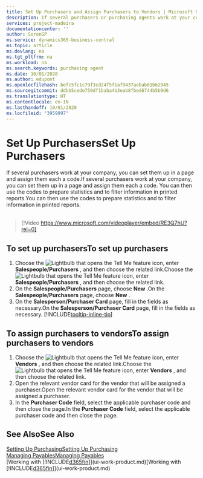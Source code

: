 ```yaml
---
title: Set Up Purchasers and Assign Purchasers to Vendors | Microsoft Docs
description: If several purchasers or purchasing agents work at your company, you can organise them for statistical analysis.
services: project-madeira
documentationcenter: ''
author: SorenGP
ms.service: dynamics365-business-central
ms.topic: article
ms.devlang: na
ms.tgt_pltfrm: na
ms.workload: na
ms.search.keywords: purchasing agent
ms.date: 10/01/2020
ms.author: edupont
ms.openlocfilehash: befc5fc1c79f3cd24f5f1af9437aebab01b62945
ms.sourcegitcommit: ddbb5cede750df1baba4b3eab8fbed6744b5b9d6
ms.translationtype: HT
ms.contentlocale: en-IN
ms.lasthandoff: 10/01/2020
ms.locfileid: "3959997"
---
```

# <a name="set-up-purchasers"></a><span data-ttu-id="07abe-103">Set Up Purchasers</span><span class="sxs-lookup"><span data-stu-id="07abe-103">Set Up Purchasers</span></span>
<span data-ttu-id="07abe-104">If several purchasers work at your company, you can set them up in a page and assign them each a code.</span><span class="sxs-lookup"><span data-stu-id="07abe-104">If several purchasers work at your company, you can set them up in a page and assign them each a code.</span></span> <span data-ttu-id="07abe-105">You can then use the codes to prepare statistics and to filter information in printed reports.</span><span class="sxs-lookup"><span data-stu-id="07abe-105">You can then use the codes to prepare statistics and to filter information in printed reports.</span></span><br><br>  

> [!Video https://www.microsoft.com/videoplayer/embed/RE3Q7hU?rel=0]

## <a name="to-set-up-purchasers"></a><span data-ttu-id="07abe-106">To set up purchasers</span><span class="sxs-lookup"><span data-stu-id="07abe-106">To set up purchasers</span></span>
1. <span data-ttu-id="07abe-107">Choose the ![Lightbulb that opens the Tell Me feature](media/ui-search/search_small.png "Tell me what you want to do") icon, enter **Salespeople/Purchasers** , and then choose the related link.</span><span class="sxs-lookup"><span data-stu-id="07abe-107">Choose the ![Lightbulb that opens the Tell Me feature](media/ui-search/search_small.png "Tell me what you want to do") icon, enter **Salespeople/Purchasers** , and then choose the related link.</span></span>
2. <span data-ttu-id="07abe-108">On the **Salespeople/Purchasers** page, choose **New** .</span><span class="sxs-lookup"><span data-stu-id="07abe-108">On the **Salespeople/Purchasers** page, choose **New** .</span></span>
3. <span data-ttu-id="07abe-109">On the **Salesperson/Purchaser Card** page, fill in the fields as necessary.</span><span class="sxs-lookup"><span data-stu-id="07abe-109">On the **Salesperson/Purchaser Card** page, fill in the fields as necessary.</span></span> [!INCLUDE[tooltip-inline-tip](includes/tooltip-inline-tip_md.md)]

## <a name="to-assign-purchasers-to-vendors"></a><span data-ttu-id="07abe-110">To assign purchasers to vendors</span><span class="sxs-lookup"><span data-stu-id="07abe-110">To assign purchasers to vendors</span></span>
1. <span data-ttu-id="07abe-111">Choose the ![Lightbulb that opens the Tell Me feature](media/ui-search/search_small.png "Tell me what you want to do") icon, enter **Vendors** , and then choose the related link.</span><span class="sxs-lookup"><span data-stu-id="07abe-111">Choose the ![Lightbulb that opens the Tell Me feature](media/ui-search/search_small.png "Tell me what you want to do") icon, enter **Vendors** , and then choose the related link.</span></span>
2. <span data-ttu-id="07abe-112">Open the relevant vendor card for the vendor that will be assigned a purchaser.</span><span class="sxs-lookup"><span data-stu-id="07abe-112">Open the relevant vendor card for the vendor that will be assigned a purchaser.</span></span>
3. <span data-ttu-id="07abe-113">In the **Purchaser Code** field, select the applicable purchaser code and then close the page.</span><span class="sxs-lookup"><span data-stu-id="07abe-113">In the **Purchaser Code** field, select the applicable purchaser code and then close the page.</span></span>

## <a name="see-also"></a><span data-ttu-id="07abe-114">See Also</span><span class="sxs-lookup"><span data-stu-id="07abe-114">See Also</span></span>
[<span data-ttu-id="07abe-115">Setting Up Purchasing</span><span class="sxs-lookup"><span data-stu-id="07abe-115">Setting Up Purchasing</span></span>](purchasing-setup-purchasing.md)  
[<span data-ttu-id="07abe-116">Managing Payables</span><span class="sxs-lookup"><span data-stu-id="07abe-116">Managing Payables</span></span>](payables-manage-payables.md)  
<span data-ttu-id="07abe-117">[Working with [!INCLUDE[d365fin](includes/d365fin_md.md)]](ui-work-product.md)</span><span class="sxs-lookup"><span data-stu-id="07abe-117">[Working with [!INCLUDE[d365fin](includes/d365fin_md.md)]](ui-work-product.md)</span></span>
